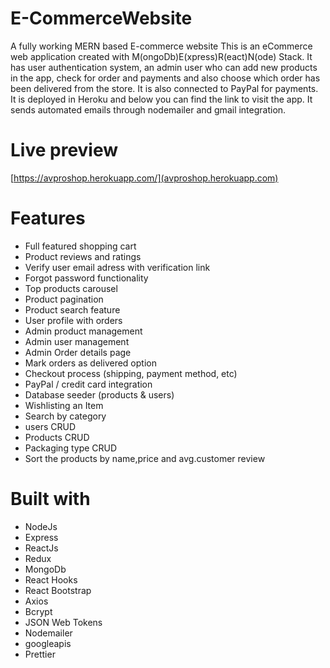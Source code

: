 # E-CommerceWebsite

A fully working MERN based E-commerce website This is an eCommerce web
application created with M(ongoDb)E(xpress)R(eact)N(ode) Stack. It has user
authentication system, an admin user who can add new products in the app, check
for order and payments and also choose which order has been delivered from the
store. It is also connected to PayPal for payments. It is deployed in Heroku and
below you can find the link to visit the app. It sends automated emails through
nodemailer and gmail integration.

# Live preview

[https://avproshop.herokuapp.com/](avproshop.herokuapp.com)

# Features

- Full featured shopping cart
- Product reviews and ratings
- Verify user email adress with verification link
- Forgot password functionality
- Top products carousel
- Product pagination
- Product search feature
- User profile with orders
- Admin product management
- Admin user management
- Admin Order details page
- Mark orders as delivered option
- Checkout process (shipping, payment method, etc)
- PayPal / credit card integration
- Database seeder (products & users)
- Wishlisting an Item
- Search by category
- users CRUD
- Products CRUD
- Packaging type CRUD
- Sort the products by name,price and avg.customer review

# Built with

- NodeJs
- Express
- ReactJs
- Redux
- MongoDb
- React Hooks
- React Bootstrap
- Axios
- Bcrypt
- JSON Web Tokens
- Nodemailer
- googleapis
- Prettier
